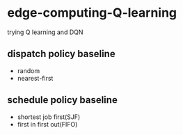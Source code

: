 # edge-computing-Q-learning

trying Q learning and DQN


## dispatch policy baseline
- random
- nearest-first

## schedule policy baseline
- shortest job first(SJF)
- first in first out(FIFO)
